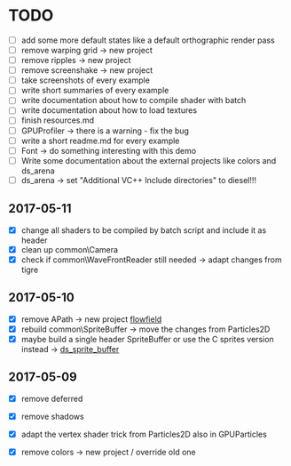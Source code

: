 # TODO

- [ ] add some more default states like a default orthographic render pass
- [ ] remove warping grid -> new project
- [ ] remove ripples -> new project
- [ ] remove screenshake -> new project
- [ ] take screenshots of every example
- [ ] write short summaries of every example
- [ ] write documentation about how to compile shader with batch 
- [ ] write documentation about how to load textures
- [ ] finish resources.md
- [ ] GPUProfiler -> there is a warning - fix the bug
- [ ] write a short readme.md for every example
- [ ] Font -> do something interesting with this demo
- [ ] Write some documentation about the external projects like colors and ds_arena
- [ ] ds_arena -> set "Additional VC++ Include directories" to diesel!!!

## 2017-05-11
- [x] change all shaders to be compiled by batch script and include it as header
- [x] clean up common\Camera
- [x] check if common\WaveFrontReader still needed -> adapt changes from tigre

## 2017-05-10
- [x] remove APath -> new project [flowfield](https://github.com/amecky/flowfield)
- [x] rebuild common\SpriteBuffer -> move the changes from Particles2D
- [x] maybe build a single header SpriteBuffer or use the C sprites version instead -> [ds_sprite_buffer](https://github.com/amecky/ds_sprite_buffer)

## 2017-05-09
- [x] remove deferred
- [x] remove shadows
- [x] adapt the vertex shader trick from Particles2D also in GPUParticles
- [x] remove colors -> new project / override old one
 
